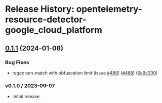 # Release History: opentelemetry-resource-detector-google_cloud_platform

## [0.1.1](https://github.com/solarwinds/opentelemetry-ruby-contrib/compare/opentelemetry-resource-detector-google_cloud_platform-v0.1.0...opentelemetry-resource-detector-google_cloud_platform/v0.1.1) (2024-01-08)


### Bug Fixes

* regex non-match with obfuscation limit (issue [#486](https://github.com/solarwinds/opentelemetry-ruby-contrib/issues/486)) ([#488](https://github.com/solarwinds/opentelemetry-ruby-contrib/issues/488)) ([6a9c330](https://github.com/solarwinds/opentelemetry-ruby-contrib/commit/6a9c33088c6c9f39b2bc30247a3ed825553c07d4))

### v0.1.0 / 2023-09-07

* Initial release.
